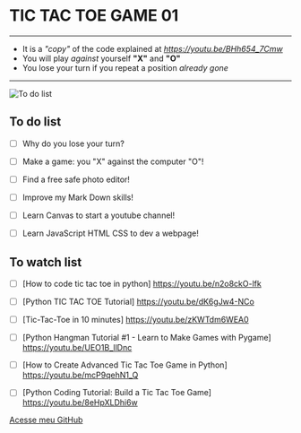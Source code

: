 # **TIC TAC TOE** GAME 01

***

- It is a *"copy"* of the code explained at *https://youtu.be/BHh654_7Cmw*
- You will play *against* yourself __"X"__ and __"O"__
- You lose your turn if you repeat a position _already gone_


---
![To do list](https://user-images.githubusercontent.com/94728906/147623163-d1e4c5fd-0c4e-48fe-bbe1-11423aa37e7f.png)

## To do list

- [ ] Why do you lose your turn?
- [ ] Make a game: you "X" against the computer "O"!
- [ ] Find a free safe photo editor!
- [ ] Improve my Mark Down skills!
- [ ] Learn Canvas to start a youtube channel!
- [ ] Learn JavaScript HTML CSS to dev a webpage!


## To watch list

- [ ] [How to code tic tac toe in python] https://youtu.be/n2o8ckO-lfk
- [ ] [Python TIC TAC TOE Tutorial] https://youtu.be/dK6gJw4-NCo
- [ ] [Tic-Tac-Toe in 10 minutes] https://youtu.be/zKWTdm6WEA0
- [ ] [Python Hangman Tutorial #1 - Learn to Make Games with Pygame] https://youtu.be/UEO1B_llDnc
- [ ] [How to Create Advanced Tic Tac Toe Game in Python] https://youtu.be/mcP9qehN1_Q
- [ ] [Python Coding Tutorial: Build a Tic Tac Toe Game] https://youtu.be/8eHpXLDhi6w


[Acesse meu GitHub](https://github.com/leonardinobre)


